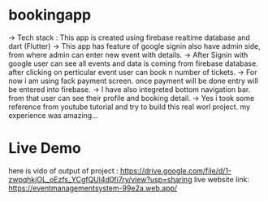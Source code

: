 # bookingapp
-> Tech stack : This app is created using firebase realtime database and dart (Flutter)
-> This app has feature of google signin also have admin side, from where admin can enter new event with details.
-> After Signin with google user can see all events and data is coming from firebase database. after clicking on perticular event user can book n number of tickets.
-> For now i am using fack payment screen. once payment will be done entry will be entered into firebase.
-> I have also integreted bottom navigation bar. from that user can see their profile and booking detail.
-> Yes i took some reference from youtube tutorial and try to build this real worl project. my experience was amazing...

# Live Demo

here is vido of  output of project : https://drive.google.com/file/d/1-zwpqhkjOL_oEzfs_YCgfQUl4d0fi7ry/view?usp=sharing
live website link: https://eventmanagementsystem-99e2a.web.app/
